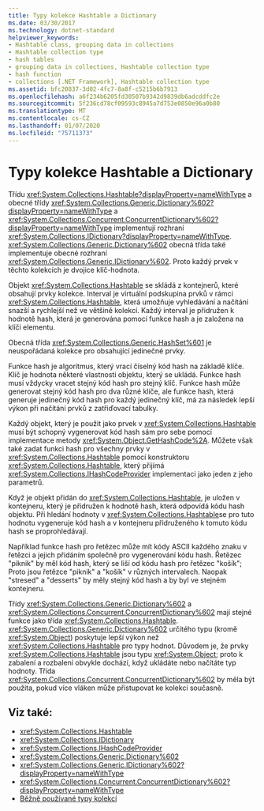 ```yaml
---
title: Typy kolekce Hashtable a Dictionary
ms.date: 03/30/2017
ms.technology: dotnet-standard
helpviewer_keywords:
- Hashtable class, grouping data in collections
- Hashtable collection type
- hash tables
- grouping data in collections, Hashtable collection type
- hash function
- collections [.NET Framework], Hashtable collection type
ms.assetid: bfc20837-3d02-4fc7-8a8f-c5215b6b7913
ms.openlocfilehash: a6f234b6205fd30507b9342d9839db6adcddfc2e
ms.sourcegitcommit: 5f236cd78cf09593c8945a7d753e0850e96a0b80
ms.translationtype: MT
ms.contentlocale: cs-CZ
ms.lasthandoff: 01/07/2020
ms.locfileid: "75711373"
---
```

# <a name="hashtable-and-dictionary-collection-types"></a>Typy kolekce Hashtable a Dictionary
Třídu <xref:System.Collections.Hashtable?displayProperty=nameWithType> a obecné třídy <xref:System.Collections.Generic.Dictionary%602?displayProperty=nameWithType> a <xref:System.Collections.Concurrent.ConcurrentDictionary%602?displayProperty=nameWithType> implementují rozhraní <xref:System.Collections.IDictionary?displayProperty=nameWithType>. <xref:System.Collections.Generic.Dictionary%602> obecná třída také implementuje obecné rozhraní <xref:System.Collections.Generic.IDictionary%602>. Proto každý prvek v těchto kolekcích je dvojice klíč-hodnota.  
  
 Objekt <xref:System.Collections.Hashtable> se skládá z kontejnerů, které obsahují prvky kolekce. Interval je virtuální podskupina prvků v rámci <xref:System.Collections.Hashtable>, která umožňuje vyhledávání a načítání snazší a rychlejší než ve většině kolekcí. Každý interval je přidružen k hodnotě hash, která je generována pomocí funkce hash a je založena na klíči elementu.  
  
 Obecná třída <xref:System.Collections.Generic.HashSet%601> je neuspořádaná kolekce pro obsahující jedinečné prvky.  
  
 Funkce hash je algoritmus, který vrací číselný kód hash na základě klíče. Klíč je hodnota některé vlastnosti objektu, který se ukládá. Funkce hash musí vždycky vracet stejný kód hash pro stejný klíč. Funkce hash může generovat stejný kód hash pro dva různé klíče, ale funkce hash, která generuje jedinečný kód hash pro každý jedinečný klíč, má za následek lepší výkon při načítání prvků z zatřiďovací tabulky.  
  
 Každý objekt, který je použit jako prvek v <xref:System.Collections.Hashtable> musí být schopný vygenerovat kód hash sám pro sebe pomocí implementace metody <xref:System.Object.GetHashCode%2A>. Můžete však také zadat funkci hash pro všechny prvky v <xref:System.Collections.Hashtable> pomocí konstruktoru <xref:System.Collections.Hashtable>, který přijímá <xref:System.Collections.IHashCodeProvider> implementaci jako jeden z jeho parametrů.  
  
 Když je objekt přidán do <xref:System.Collections.Hashtable>, je uložen v kontejneru, který je přidružen k hodnotě hash, která odpovídá kódu hash objektu. Při hledání hodnoty v <xref:System.Collections.Hashtable>se pro tuto hodnotu vygeneruje kód hash a v kontejneru přidruženého k tomuto kódu hash se proprohledávají.  
  
 Například funkce hash pro řetězec může mít kódy ASCII každého znaku v řetězci a jejich přidáním společně pro vygenerování kódu hash. Řetězec "piknik" by měl kód hash, který se liší od kódu hash pro řetězec "košík"; Proto jsou řetězce "piknik" a "košík" v různých intervalech. Naopak "stresed" a "desserts" by měly stejný kód hash a by byl ve stejném kontejneru.  
  
 Třídy <xref:System.Collections.Generic.Dictionary%602> a <xref:System.Collections.Concurrent.ConcurrentDictionary%602> mají stejné funkce jako třída <xref:System.Collections.Hashtable>. <xref:System.Collections.Generic.Dictionary%602> určitého typu (kromě <xref:System.Object>) poskytuje lepší výkon než <xref:System.Collections.Hashtable> pro typy hodnot. Důvodem je, že prvky <xref:System.Collections.Hashtable> jsou typu <xref:System.Object>; proto k zabalení a rozbalení obvykle dochází, když ukládáte nebo načítáte typ hodnoty. Třída <xref:System.Collections.Concurrent.ConcurrentDictionary%602> by měla být použita, pokud více vláken může přistupovat ke kolekci současně.  
  
## <a name="see-also"></a>Viz také:

- <xref:System.Collections.Hashtable>
- <xref:System.Collections.IDictionary>
- <xref:System.Collections.IHashCodeProvider>
- <xref:System.Collections.Generic.Dictionary%602>
- <xref:System.Collections.Generic.IDictionary%602?displayProperty=nameWithType>
- <xref:System.Collections.Concurrent.ConcurrentDictionary%602?displayProperty=nameWithType>
- [Běžně používané typy kolekcí](../../../docs/standard/collections/commonly-used-collection-types.md)
